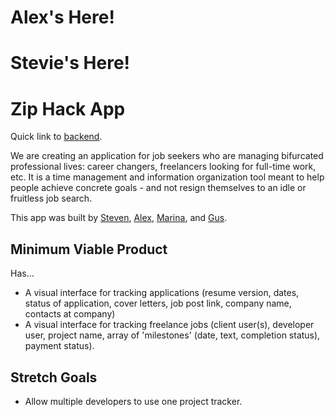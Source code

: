 # Alex's Here!
# Stevie's Here!

# Zip Hack App

Quick link to [backend](https://github.com/gnordhielm/zip-hack-backend).

We are creating an application for job seekers who are managing bifurcated professional lives: career changers, freelancers looking for full-time work, etc. It is a time management and information organization tool meant to help people achieve concrete goals - and not resign themselves to an idle or fruitless job search.

This app was built by [Steven](https://github.com/srpeltz), [Alex](https://github.com/DonmRe), [Marina](https://github.com/mlupin), and [Gus](https://github.com/gnordhielm).

## Minimum Viable Product

Has...

* A visual interface for tracking applications (resume version, dates, status of application, cover letters, job post link, company name, contacts at company)
* A visual interface for tracking freelance jobs (client user(s), developer user, project name, array of 'milestones' (date, text, completion status), payment status).

## Stretch Goals

* Allow multiple developers to use one project tracker.
